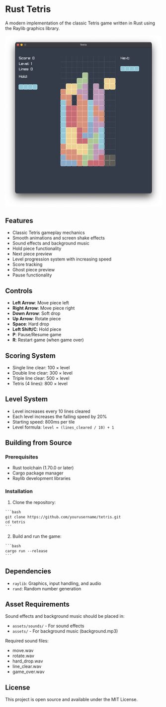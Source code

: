 # Rust Tetris

A modern implementation of the classic Tetris game written in Rust using the Raylib graphics library.

![Game Preview](./preview.png)

## Features

- Classic Tetris gameplay mechanics
- Smooth animations and screen shake effects
- Sound effects and background music
- Hold piece functionality
- Next piece preview
- Level progression system with increasing speed
- Score tracking
- Ghost piece preview
- Pause functionality

## Controls

- **Left Arrow**: Move piece left
- **Right Arrow**: Move piece right
- **Down Arrow**: Soft drop
- **Up Arrow**: Rotate piece
- **Space**: Hard drop
- **Left Shift/C**: Hold piece
- **P**: Pause/Resume game
- **R**: Restart game (when game over)

## Scoring System

- Single line clear: 100 × level
- Double line clear: 300 × level
- Triple line clear: 500 × level
- Tetris (4 lines): 800 × level

## Level System

- Level increases every 10 lines cleared
- Each level increases the falling speed by 20%
- Starting speed: 800ms per tile
- Level formula: `level = (lines_cleared / 10) + 1`

## Building from Source

### Prerequisites

- Rust toolchain (1.70.0 or later)
- Cargo package manager
- Raylib development libraries

### Installation

  1. Clone the repository:

    ```bash
    git clone https://github.com/yourusername/tetris.git
    cd tetris
    ```

  2. Build and run the game:

    ```bash
    cargo run --release
    ```

## Dependencies

- `raylib`: Graphics, input handling, and audio
- `rand`: Random number generation

## Asset Requirements

Sound effects and background music should be placed in:

- `assets/sounds/` - For sound effects
- `assets/` - For background music (background.mp3)

Required sound files:

- move.wav
- rotate.wav
- hard_drop.wav
- line_clear.wav
- game_over.wav

## License

This project is open source and available under the MIT License.
